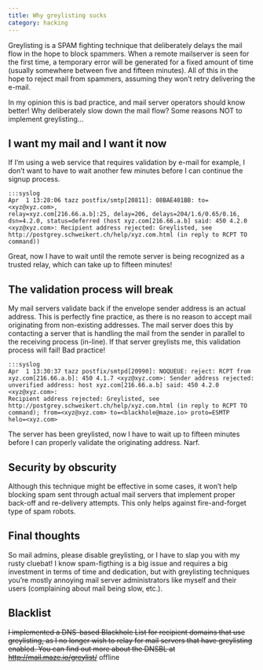 ```yaml
---
title: Why greylisting sucks
category: hacking
---
```

Greylisting is a SPAM fighting technique that deliberately delays the mail flow
in the hope to block spammers. When a remote mailserver is seen for the first
time, a temporary error will be generated for a fixed amount of time (usually
somewhere between five and fifteen minutes). All of this in the hope to reject
mail from spammers, assuming they won’t retry delivering the e-mail.

In my opinion this is bad practice, and mail server operators should know
better! Why deliberately slow down the mail flow? Some reasons NOT to implement
greylisting…

## I want my mail and I want it now

If I’m using a web service that requires validation by e-mail for example, I
don’t want to have to wait another few minutes before I can continue the signup
process.

    :::syslog
    Apr  1 13:28:06 tazz postfix/smtp[20811]: 08BAE401BB: to=<xyz@xyz.com>,
    relay=xyz.com[216.66.a.b]:25, delay=206, delays=204/1.6/0.65/0.16,
    dsn=4.2.0, status=deferred (host xyz.com[216.66.a.b] said: 450 4.2.0
    <xyz@xyz.com>: Recipient address rejected: Greylisted, see
    http://postgrey.schweikert.ch/help/xyz.com.html (in reply to RCPT TO
    command))

Great, now I have to wait until the remote server is being recognized as a
trusted relay, which can take up to fifteen minutes!

## The validation process will break

My mail servers validate back if the envelope sender address is an actual
address. This is perfectly fine practice, as there is no reason to accept mail
originating from non-existing addresses. The mail server does this by
contacting a server that is handling the mail from the sender in parallel to
the receiving process (in-line). If that server greylists me, this validation
process will fail! Bad practice!

    :::syslog
    Apr  1 13:30:37 tazz postfix/smtpd[20990]: NOQUEUE: reject: RCPT from
    xyz.com[216.66.a.b]: 450 4.1.7 <xyz@xyz.com>: Sender address rejected:
    unverified address: host xyz.com[216.66.a.b] said: 450 4.2.0 <xyz@xyz.com>:
    Recipient address rejected: Greylisted, see
    http://postgrey.schweikert.ch/help/xyz.com.html (in reply to RCPT TO
    command); from=<xyz@xyz.com> to=<blackhole@maze.io> proto=ESMTP
    helo=<xyz.com>

The server has been greylisted, now I have to wait up to fifteen minutes before
I can properly validate the originating address. Narf.

## Security by obscurity

Although this technique might be effective in some cases, it won’t help
blocking spam sent through actual mail servers that implement proper back-off
and re-delivery attempts. This only helps against fire-and-forget type of spam
robots.

## Final thoughts

So mail admins, please disable greylisting, or I have to slap you with my rusty
cluebat! I know spam-figthing is a big issue and requires a big investment in
terms of time and dedication, but with greylisting techniques you’re mostly
annoying mail server administrators like myself and their users (complaining
about mail being slow, etc.).

## Blacklist

<s>I implemented a DNS-based Blackhole List for recipient domains that use
greylisting, as I no longer wish to relay for mail servers that have
greylisting enabled. You can find out more about the DNSBL at
http://mail.maze.io/greylist/</s> offline
